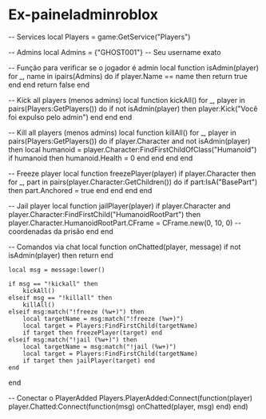 # Ex-paineladminroblox
-- Services
local Players = game:GetService("Players")

-- Admins
local Admins = {"GHOST001"} -- Seu username exato

-- Função para verificar se o jogador é admin
local function isAdmin(player)
    for _, name in ipairs(Admins) do
        if player.Name == name then
            return true
        end
    end
    return false
end

-- Kick all players (menos admins)
local function kickAll()
    for _, player in pairs(Players:GetPlayers()) do
        if not isAdmin(player) then
            player:Kick("Você foi expulso pelo admin")
        end
    end
end

-- Kill all players (menos admins)
local function killAll()
    for _, player in pairs(Players:GetPlayers()) do
        if player.Character and not isAdmin(player) then
            local humanoid = player.Character:FindFirstChildOfClass("Humanoid")
            if humanoid then
                humanoid.Health = 0
            end
        end
    end
end

-- Freeze player
local function freezePlayer(player)
    if player.Character then
        for _, part in pairs(player.Character:GetChildren()) do
            if part:IsA("BasePart") then
                part.Anchored = true
            end
        end
    end
end

-- Jail player
local function jailPlayer(player)
    if player.Character and player.Character:FindFirstChild("HumanoidRootPart") then
        player.Character.HumanoidRootPart.CFrame = CFrame.new(0, 10, 0) -- coordenadas da prisão
    end
end

-- Comandos via chat
local function onChatted(player, message)
    if not isAdmin(player) then return end

    local msg = message:lower()

    if msg == "!kickall" then
        kickAll()
    elseif msg == "!killall" then
        killAll()
    elseif msg:match("!freeze (%w+)") then
        local targetName = msg:match("!freeze (%w+)")
        local target = Players:FindFirstChild(targetName)
        if target then freezePlayer(target) end
    elseif msg:match("!jail (%w+)") then
        local targetName = msg:match("!jail (%w+)")
        local target = Players:FindFirstChild(targetName)
        if target then jailPlayer(target) end
    end
end

-- Conectar o PlayerAdded
Players.PlayerAdded:Connect(function(player)
    player.Chatted:Connect(function(msg)
        onChatted(player, msg)
    end)
end)
